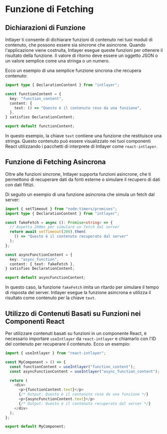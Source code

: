 # Funzione di Fetching

## Dichiarazioni di Funzione

Intlayer ti consente di dichiarare funzioni di contenuto nei tuoi moduli di contenuto, che possono essere sia sincrone che asincrone. Quando l'applicazione viene costruita, Intlayer esegue queste funzioni per ottenere il risultato della funzione. Il valore di ritorno deve essere un oggetto JSON o un valore semplice come una stringa o un numero.

Ecco un esempio di una semplice funzione sincrona che recupera contenuto:

```typescript
import type { DeclarationContent } from "intlayer";

const functionContent = {
  key: "function_content",
  content: {
    text: () => "Questo è il contenuto reso da una funzione",
  },
} satisfies DeclarationContent;

export default functionContent;
```

In questo esempio, la chiave `text` contiene una funzione che restituisce una stringa. Questo contenuto può essere visualizzato nei tuoi componenti React utilizzando i pacchetti di interprete di Intlayer come `react-intlayer`.

## Funzione di Fetching Asincrona

Oltre alle funzioni sincrone, Intlayer supporta funzioni asincrone, che ti permettono di recuperare dati da fonti esterne o simulare il recupero di dati con dati fittizi.

Di seguito un esempio di una funzione asincrona che simula un fetch dal server:

```typescript
import { setTimeout } from "node:timers/promises";
import type { DeclarationContent } from "intlayer";

const fakeFetch = async (): Promise<string> => {
  // Aspetta 200ms per simulare un fetch dal server
  return await setTimeout(200).then(
    () => "Questo è il contenuto recuperato dal server"
  );
};

const asyncFunctionContent = {
  key: "async_function",
  content: { text: fakeFetch },
} satisfies DeclarationContent;

export default asyncFunctionContent;
```

In questo caso, la funzione `fakeFetch` imita un ritardo per simulare il tempo di risposta del server. Intlayer esegue la funzione asincrona e utilizza il risultato come contenuto per la chiave `text`.

## Utilizzo di Contenuti Basati su Funzioni nei Componenti React

Per utilizzare contenuti basati su funzioni in un componente React, è necessario importare `useIntlayer` da `react-intlayer` e chiamarlo con l'ID del contenuto per recuperare il contenuto. Ecco un esempio:

```javascript
import { useIntlayer } from "react-intlayer";

const MyComponent = () => {
  const functionContent = useIntlayer("function_content");
  const asyncFunctionContent = useIntlayer("async_function_content");

  return (
    <div>
      <p>{functionContent.text}</p>
      {/* Output: Questo è il contenuto reso da una funzione */}
      <p>{asyncFunctionContent.text}</p>
      {/* Output: Questo è il contenuto recuperato dal server */}
    </div>
  );
};

export default MyComponent;
```
